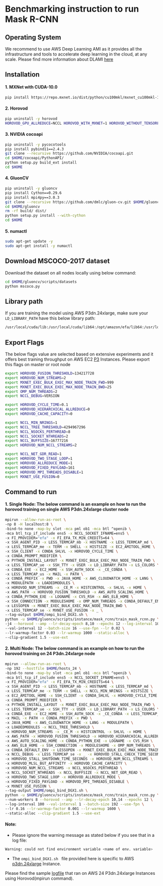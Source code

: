 # Benchmarking instruction to run Mask R-CNN

## Operating System
We recommend to use AWS Deep Learning AMI as it provides all the infrastructure and tools to 
accelerate deep learning in the cloud, at any scale. 
Please find more information about DLAMI [here](https://docs.aws.amazon.com/dlami/latest/devguide/options.html)


## Installation

#### 1. MXNet with CUDA-10.0
```bash
pip install https://repo.mxnet.io/dist/python/cu100mkl/mxnet_cu100mkl-1.6.0b20191230-py2.py3-none-manylinux1_x86_64.whl
```

#### 2. Horovod
```bash
pip uninstall -y horovod
HOROVOD_GPU_ALLREDUCE=NCCL HOROVOD_WITH_MXNET=1 HOROVOD_WITHOUT_TENSORFLOW=1 HOROVOD_WITHOUT_PYTORCH=1 pip install --no-cache-dir horovod==0.19.0
```

#### 3. NVIDIA cocoapi
```bash
pip uninstall -y pycocotools
pip install pybind11==2.4.3
git clone --recursive https://github.com/NVIDIA/cocoapi.git
cd $HOME/cocoapi/PythonAPI/
python setup.py build_ext install
cd $HOME
```

#### 4. GluonCV
```bash
pip uninstall -y gluoncv
pip install Cython==0.29.6
pip install mpi4py==3.0.3
git clone --recursive https://github.com/dmlc/gluon-cv.git $HOME/gluoncv
cd $HOME/gluoncv
rm -rf build/ dist/
python setup.py install --with-cython
cd $HOME
```

#### 5. numactl
```bash
sudo apt-get update -y
sudo apt-get install -y numactl
```


## Download MSCOCO-2017 dataset
Download the dataset on all nodes locally using below command:
```bash
cd $HOME/gluoncv/scripts/datasets
python mscoco.py
```

## Library path
If you are training the model using AWS P3dn.24xlarge, make sure your `LD_LIBRARY_PATH` have this below library path:
```bash
/usr/local/cuda/lib:/usr/local/cuda/lib64:/opt/amazon/efa/lib64:/usr/local/mpi/lib:/home/ec2-user/nccl/build/lib:/home/ec2-user/aws-ofi-nccl/install/lib
```

## Export Flags
The below flags value are selected based on extensive experiments and it offers best training throughput 
on AWS EC2 [P3](https://aws.amazon.com/ec2/instance-types/p3/) Instances. Please export this flags on master or root node
```bash
export HOROVOD_FUSION_THRESHOLD=134217728
export HOROVOD_NUM_STREAMS=2
export MXNET_EXEC_BULK_EXEC_MAX_NODE_TRAIN_FWD=999
export MXNET_EXEC_BULK_EXEC_MAX_NODE_TRAIN_BWD=25
export OMP_NUM_THREADS=2
export NCCL_DEBUG=VERSION

export HOROVOD_CYCLE_TIME=0.1
export HOROVOD_HIERARCHICAL_ALLREDUCE=0
export HOROVOD_CACHE_CAPACITY=0

export NCCL_MIN_NRINGS=1
export NCCL_TREE_THRESHOLD=4294967296
export NCCL_NSOCKS_PERTHREAD=8
export NCCL_SOCKET_NTHREADS=2
export NCCL_BUFFSIZE=16777216
export HOROVOD_NUM_NCCL_STREAMS=2

export NCCL_NET_GDR_READ=1 
export HOROVOD_TWO_STAGE_LOOP=1
export HOROVOD_ALLREDUCE_MODE=1
export HOROVOD_FIXED_PAYLOAD=161
export HOROVOD_MPI_THREADS_DISABLE=1
export MXNET_USE_FUSION=0
```

## Command to run

#### 1. Single Node: The below command is an example on how to run the horovod training on single AWS P3dn.24xlarge cluster node
```bash
mpirun --allow-run-as-root \
-np 8 -H localhost:8 \
-bind-to none -map-by slot -mca pml ob1 -mca btl ^openib \
-mca btl_tcp_if_include ens5 -x NCCL_SOCKET_IFNAME=ens5 \
-x FI_PROVIDER="efa" -x FI_EFA_TX_MIN_CREDITS=64 \
-x SSH_AGENT_PID -x LESS_TERMCAP_mb -x HOSTNAME -x LESS_TERMCAP_md \
-x LESS_TERMCAP_me -x TERM -x SHELL -x HISTSIZE -x EC2_AMITOOL_HOME \
-x SSH_CLIENT -x CONDA_SHLVL -x HOROVOD_CYCLE_TIME \
-x CONDA_PROMPT_MODIFIER \
-x PYTHON_INSTALL_LAYOUT -x MXNET_EXEC_BULK_EXEC_MAX_NODE_TRAIN_FWD \
-x LESS_TERMCAP_ue -x SSH_TTY -x USER -x LD_LIBRARY_PATH -x LS_COLORS \
-x CONDA_EXE -x EC2_HOME -x SSH_AUTH_SOCK -x _CE_CONDA \
-x LESS_TERMCAP_us -x MAIL -x PATH \
-x CONDA_PREFIX -x PWD -x JAVA_HOME -x AWS_CLOUDWATCH_HOME -x LANG \
-x MODULEPATH -x LOADEDMODULES \
-x HOROVOD_NUM_STREAMS -x _CE_M -x HISTCONTROL -x SHLVL -x HOME \
-x AWS_PATH -x HOROVOD_FUSION_THRESHOLD -x AWS_AUTO_SCALING_HOME \
-x CONDA_PYTHON_EXE -x LOGNAME -x CVS_RSH -x AWS_ELB_HOME \
-x SSH_CONNECTION -x MODULESHOME -x OMP_NUM_THREADS -x CONDA_DEFAULT_ENV \
-x LESSOPEN -x MXNET_EXEC_BULK_EXEC_MAX_NODE_TRAIN_BWD \
-x LESS_TERMCAP_se -x MXNET_USE_FUSION -x _ \
--tag-output $HOME/ompi_bind_DGX1.sh \
python -u $HOME/gluoncv/scripts/instance/mask_rcnn/train_mask_rcnn.py \
-j4 --horovod --amp --lr-decay-epoch 8,10 --epochs 12 --log-interval 100 \
--val-interval 12 --batch-size 16 --use-fpn --lr 0.02 \
--lr-warmup-factor 0.03 --lr-warmup 1000 --static-alloc \
--clip-gradient 1.5 --use-ext
```

#### 2. Multi Node: The below command is an example on how to run the horovod training on 24 P3dn.24xlarge node
```bash
mpirun --allow-run-as-root \
-np 192 --hostfile $HOME/hosts_24 \
-bind-to none -map-by slot -mca pml ob1 -mca btl ^openib \
-mca btl_tcp_if_include ens5 -x NCCL_SOCKET_IFNAME=ens5 \
-x FI_PROVIDER="efa" -x FI_EFA_TX_MIN_CREDITS=64 \
-x SSH_AGENT_PID -x LESS_TERMCAP_mb -x HOSTNAME -x LESS_TERMCAP_md \
-x LESS_TERMCAP_me -x TERM -x SHELL -x NCCL_MIN_NRINGS -x HISTSIZE \
-x EC2_AMITOOL_HOME -x SSH_CLIENT -x CONDA_SHLVL -x HOROVOD_CYCLE_TIME \
-x CONDA_PROMPT_MODIFIER \
-x PYTHON_INSTALL_LAYOUT -x MXNET_EXEC_BULK_EXEC_MAX_NODE_TRAIN_FWD \
-x LESS_TERMCAP_ue -x SSH_TTY -x USER -x LD_LIBRARY_PATH -x LS_COLORS \
-x CONDA_EXE -x EC2_HOME -x SSH_AUTH_SOCK -x _CE_CONDA -x LESS_TERMCAP_us \
-x MAIL -x PATH -x CONDA_PREFIX -x PWD \
-x JAVA_HOME -x AWS_CLOUDWATCH_HOME -x LANG -x MODULEPATH \
-x LOADEDMODULES -x NCCL_TREE_THRESHOLD \
-x HOROVOD_NUM_STREAMS -x _CE_M -x HISTCONTROL -x SHLVL -x HOME \
-x AWS_PATH -x HOROVOD_FUSION_THRESHOLD -x HOROVOD_HIERARCHICAL_ALLREDUCE \
-x AWS_AUTO_SCALING_HOME -x CONDA_PYTHON_EXE -x LOGNAME -x CVS_RSH \
-x AWS_ELB_HOME -x SSH_CONNECTION -x MODULESHOME -x OMP_NUM_THREADS \
-x CONDA_DEFAULT_ENV -x LESSOPEN -x MXNET_EXEC_BULK_EXEC_MAX_NODE_TRAIN_BWD \
-x NCCL_DEBUG -x LESS_TERMCAP_se -x _ -x HOROVOD_STALL_CHECK_TIME_SECONDS \
-x HOROVOD_STALL_SHUTDOWN_TIME_SECONDS -x HOROVOD_NUM_NCCL_STREAMS \
-x HOROVOD_MLSL_BGT_AFFINITY -x HOROVOD_CACHE_CAPACITY \
-x HOROVOD_NUM_NCCL_STREAMS -x NCCL_NSOCKS_PERTHREAD \
-x NCCL_SOCKET_NTHREADS -x NCCL_BUFFSIZE -x NCCL_NET_GDR_READ \
-x HOROVOD_TWO_STAGE_LOOP -x HOROVOD_ALLREDUCE_MODE \
-x HOROVOD_FIXED_PAYLOAD -x HOROVOD_MPI_THREADS_DISABLE \
-x MXNET_USE_FUSION \
--tag-output $HOME/ompi_bind_DGX1.sh \
python -u $HOME/gluoncv/scripts/instance/mask_rcnn/train_mask_rcnn.py \
--num-workers 8 --horovod --amp --lr-decay-epoch 10,14 --epochs 12 \
--log-interval 100 --val-interval 1 --batch-size 192 --use-fpn \
--lr 0.16 --lr-warmup-factor 0.001 --lr-warmup 1600 \
--static-alloc --clip-gradient 1.5 --use-ext
```

#### Note:
- Please ignore the warning message as stated below if you see that in a log file:
```bash
Warning: could not find environment variable <name of env. variable>
```
- The `ompi_bind_DGX1.sh ` file provided here is specific to AWS [p3dn.24xlarge](https://aws.amazon.com/ec2/instance-types/p3/) Instance.

Please find the sample [logfile](https://github.com/dmlc/web-data/tree/master/gluoncv/logs/instance/mask_rcnn_fpn_resnet50_v1b_coco_train_horovod_24_p3dn24xlarge.log) that ran on AWS 24 P3dn.24xlarge Instances using Horovod(mpirun command).